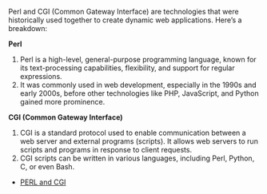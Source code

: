 Perl and CGI (Common Gateway Interface) are technologies that were historically used together to create dynamic web applications. Here’s a breakdown:

**Perl**

1. Perl is a high-level, general-purpose programming language, known for its text-processing capabilities, flexibility, and support for regular expressions.
2. It was commonly used in web development, especially in the 1990s and early 2000s, before other technologies like PHP, JavaScript, and Python gained more prominence.


**CGI (Common Gateway Interface)**

1. CGI is a standard protocol used to enable communication between a web server and external programs (scripts). It allows web servers to run scripts and programs in response to client requests.
2. CGI scripts can be written in various languages, including Perl, Python, C, or even Bash.

- [PERL and CGI](url)
